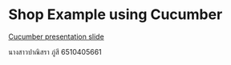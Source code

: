 # Shop Example using Cucumber

[Cucumber presentation slide](https://github.com/ladyusa/cucumber-atm/blob/master/cucumber.pdf)

นางสาวปาณิสรา ภู่สี
6510405661